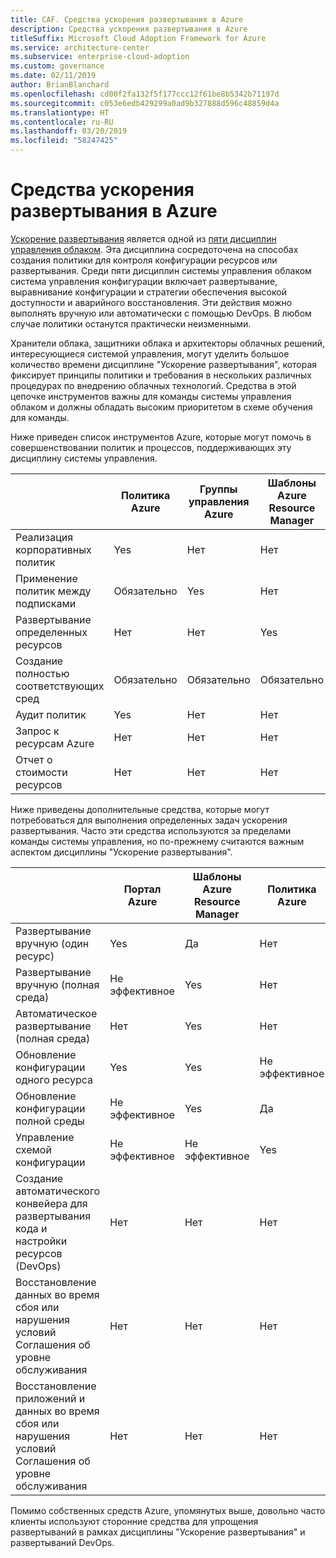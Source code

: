 ```yaml
---
title: CAF. Средства ускорения развертывания в Azure
description: Средства ускорения развертывания в Azure
titleSuffix: Microsoft Cloud Adoption Framework for Azure
ms.service: architecture-center
ms.subservice: enterprise-cloud-adoption
ms.custom: governance
ms.date: 02/11/2019
author: BrianBlanchard
ms.openlocfilehash: cd00f2fa132f5f177ccc12f61be8b5342b71197d
ms.sourcegitcommit: c053e6edb429299a0ad9b327888d596c48859d4a
ms.translationtype: HT
ms.contentlocale: ru-RU
ms.lasthandoff: 03/20/2019
ms.locfileid: "58247425"
---
```

# <a name="deployment-acceleration-tools-in-azure"></a>Средства ускорения развертывания в Azure

[Ускорение развертывания](overview.md) является одной из [пяти дисциплин управления облаком](../governance-disciplines.md). Эта дисциплина сосредоточена на способах создания политики для контроля конфигурации ресурсов или развертывания. Среди пяти дисциплин системы управления облаком система управления конфигурации включает развертывание, выравнивание конфигурации и стратегии обеспечения высокой доступности и аварийного восстановления. Эти действия можно выполнять вручную или автоматически с помощью DevOps. В любом случае политики останутся практически неизменными.

Хранители облака, защитники облака и архитекторы облачных решений, интересующиеся системой управления, могут уделить большое количество времени дисциплине "Ускорение развертывания", которая фиксирует принципы политики и требования в нескольких различных процедурах по внедрению облачных технологий. Средства в этой цепочке инструментов важны для команды системы управления облаком и должны обладать высоким приоритетом в схеме обучения для команды.

Ниже приведен список инструментов Azure, которые могут помочь в совершенствовании политик и процессов, поддерживающих эту дисциплину системы управления.

|  | Политика Azure | Группы управления Azure | Шаблоны Azure Resource Manager | Azure Blueprint | Azure Resource Graph | Управление затратами Azure |
|---------|---------|---------|---------|---------|---------|---------|
|Реализация корпоративных политик     |Yes |Нет   |Нет   |Нет  | Нет  |Нет  |
|Применение политик между подписками     |Обязательно |Yes  |Нет   |Нет  | Нет  |Нет  |
|Развертывание определенных ресурсов     |Нет  |Нет   |Yes  |Нет  | Нет  |Нет  |
|Создание полностью соответствующих сред      |Обязательно |Обязательно  |Обязательно  |Yes | Нет  |Нет  |
|Аудит политик      |Yes |Нет   |Нет   |Нет  | Нет  |Нет  |
|Запрос к ресурсам Azure      |Нет  |Нет   |Нет   |Нет  |Yes |Нет  |
|Отчет о стоимости ресурсов      |Нет  |Нет   |Нет   |Нет  |Нет  |Yes |

Ниже приведены дополнительные средства, которые могут потребоваться для выполнения определенных задач ускорения развертывания. Часто эти средства используются за пределами команды системы управления, но по-прежнему считаются важным аспектом дисциплины "Ускорение развертывания".

|  |Портал Azure  |Шаблоны Azure Resource Manager  |Политика Azure  | Azure DevOps | Служба архивации Azure | Azure Site Recovery |
|---------|---------|---------|---------|---------|---------|---------|
|Развертывание вручную (один ресурс)     | Yes | Да  | Нет   | Не эффективное | Нет  | Yes |
|Развертывание вручную (полная среда)     | Не эффективное | Yes | Нет   | Не эффективное | Нет  | Yes |
|Автоматическое развертывание (полная среда)     | Нет   | Yes  | Нет   | Yes  | Нет  | Yes |
|Обновление конфигурации одного ресурса     | Yes | Yes | Не эффективное | Не эффективное | Нет  | Да — во время репликации |
|Обновление конфигурации полной среды     | Не эффективное | Yes | Да | Да  | Нет  | Да — во время репликации |
|Управление схемой конфигурации     | Не эффективное | Не эффективное | Yes  | Да  | Нет  | Да — во время репликации |
|Создание автоматического конвейера для развертывания кода и настройки ресурсов (DevOps)     | Нет  | Нет  | Нет  | Yes | Нет  | Нет  |
|Восстановление данных во время сбоя или нарушения условий Соглашения об уровне обслуживания     | Нет  | Нет  | Нет  | Yes | Да | Yes |
|Восстановление приложений и данных во время сбоя или нарушения условий Соглашения об уровне обслуживания     | Нет  | Нет  | Нет  | Yes | Нет  | Yes |

Помимо собственных средств Azure, упомянутых выше, довольно часто клиенты используют сторонние средства для упрощения развертываний в рамках дисциплины "Ускорение развертывания" и развертываний DevOps.
